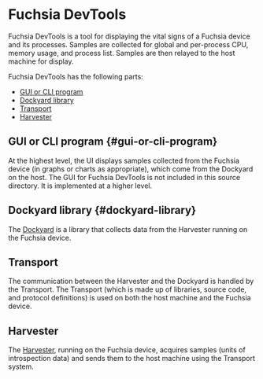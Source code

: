 # Fuchsia DevTools

Fuchsia DevTools is a tool for displaying the vital signs of a Fuchsia device
and its processes. Samples are collected for global and per-process CPU, memory
usage, and process list. Samples are then relayed to the host machine for
display.

Fuchsia DevTools has the following parts:

-   [GUI or CLI program](#gui-or-cli-program)
-   [Dockyard library](#dockyard-library)
-   [Transport](#transport)
-   [Harvester](#harvester)

## GUI or CLI program {#gui-or-cli-program}

At the highest level, the UI displays samples collected from the Fuchsia device
(in graphs or charts as appropriate), which come from the Dockyard on the host.
The GUI for Fuchsia DevTools is not included in this source directory. It is
implemented at a higher level.

## Dockyard library {#dockyard-library}

The [Dockyard](dockyard/README.md) is a library that collects data from the
Harvester running on the Fuchsia device.

## Transport

The communication between the Harvester and the Dockyard is handled by the
Transport. The Transport (which is made up of libraries, source code, and
protocol definitions) is used on both the host machine and the Fuchsia device.

## Harvester

The [Harvester](harvester/README.md), running on the Fuchsia device, acquires
samples (units of introspection data) and sends them to the host machine using
the Transport system.
